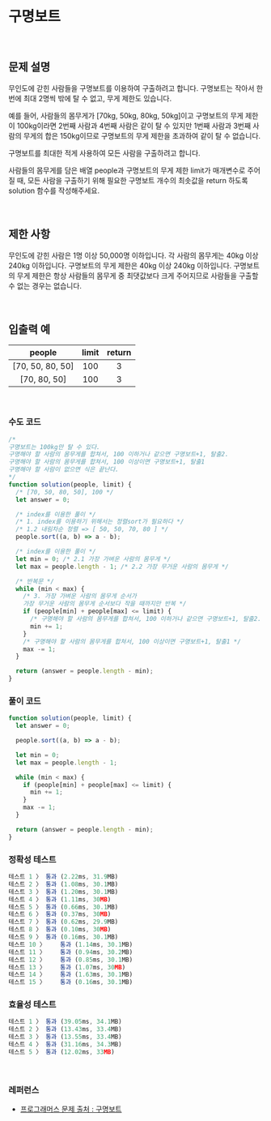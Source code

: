 # 구명보트

</br>

## 문제 설명

무인도에 갇힌 사람들을 구명보트를 이용하여 구출하려고 합니다. 구명보트는 작아서 한 번에 최대 2명씩 밖에 탈 수 없고, 무게 제한도 있습니다.

예를 들어, 사람들의 몸무게가 [70kg, 50kg, 80kg, 50kg]이고 구명보트의 무게 제한이 100kg이라면 2번째 사람과 4번째 사람은 같이 탈 수 있지만 1번째 사람과 3번째 사람의 무게의 합은 150kg이므로 구명보트의 무게 제한을 초과하여 같이 탈 수 없습니다.

구명보트를 최대한 적게 사용하여 모든 사람을 구출하려고 합니다.

사람들의 몸무게를 담은 배열 people과 구명보트의 무게 제한 limit가 매개변수로 주어질 때, 모든 사람을 구출하기 위해 필요한 구명보트 개수의 최솟값을 return 하도록 solution 함수를 작성해주세요.

</br>

## 제한 사항

무인도에 갇힌 사람은 1명 이상 50,000명 이하입니다.
각 사람의 몸무게는 40kg 이상 240kg 이하입니다.
구명보트의 무게 제한은 40kg 이상 240kg 이하입니다.
구명보트의 무게 제한은 항상 사람들의 몸무게 중 최댓값보다 크게 주어지므로 사람들을 구출할 수 없는 경우는 없습니다.

</br>

## 입출력 예

|      people      | limit | return |
| :--------------: | :---: | :----: |
| [70, 50, 80, 50] |  100  |   3    |
|   [70, 80, 50]   |  100  |   3    |

</br>

### 수도 코드

```js
/*
구명보트는 100kg만 탈 수 있다.
구명해야 할 사람의 몸무게를 합쳐서, 100 이하거나 같으면 구명보트+1, 탈출2.
구명해야 할 사람의 몸무게를 합쳐서, 100 이상이면 구명보트+1, 탈출1
구명해야 할 사람이 없으면 식은 끝난다.
*/
function solution(people, limit) {
  /* [70, 50, 80, 50], 100 */
  let answer = 0;

  /* index를 이용한 풀이 */
  /* 1. index를 이용하기 위해서는 정렬sort가 필요하다 */
  /* 1.2 내림차순 정렬 => [ 50, 50, 70, 80 ] */
  people.sort((a, b) => a - b);

  /* index를 이용한 풀이 */
  let min = 0; /* 2.1 가장 가벼운 사람의 몸무게 */
  let max = people.length - 1; /* 2.2 가장 무거운 사람의 몸무게 */

  /* 반복문 */
  while (min < max) {
    /* 3. 가장 가벼운 사람의 몸무게 순서가 
    가장 무거운 사람의 몸무게 순서보다 작을 때까지만 반복 */
    if (people[min] + people[max] <= limit) {
      /* 구명해야 할 사람의 몸무게를 합쳐서, 100 이하거나 같으면 구명보트+1, 탈출2. */
      min += 1;
    }
    /* 구명해야 할 사람의 몸무게를 합쳐서, 100 이상이면 구명보트+1, 탈출1 */
    max -= 1;
  }

  return (answer = people.length - min);
}
```

### 풀이 코드

```js
function solution(people, limit) {
  let answer = 0;

  people.sort((a, b) => a - b);

  let min = 0;
  let max = people.length - 1;

  while (min < max) {
    if (people[min] + people[max] <= limit) {
      min += 1;
    }
    max -= 1;
  }

  return (answer = people.length - min);
}
```

### 정확성 테스트

```js
테스트 1 〉	통과 (2.22ms, 31.9MB)
테스트 2 〉	통과 (1.08ms, 30.1MB)
테스트 3 〉	통과 (1.20ms, 30.1MB)
테스트 4 〉	통과 (1.11ms, 30MB)
테스트 5 〉	통과 (0.66ms, 30.1MB)
테스트 6 〉	통과 (0.37ms, 30MB)
테스트 7 〉	통과 (0.62ms, 29.9MB)
테스트 8 〉	통과 (0.10ms, 30MB)
테스트 9 〉	통과 (0.16ms, 30.1MB)
테스트 10 〉	통과 (1.14ms, 30.1MB)
테스트 11 〉	통과 (0.94ms, 30.2MB)
테스트 12 〉	통과 (0.85ms, 30.1MB)
테스트 13 〉	통과 (1.07ms, 30MB)
테스트 14 〉	통과 (1.63ms, 30.1MB)
테스트 15 〉	통과 (0.16ms, 30.1MB)
```

### 효율성 테스트

```js
테스트 1 〉	통과 (39.05ms, 34.1MB)
테스트 2 〉	통과 (13.43ms, 33.4MB)
테스트 3 〉	통과 (13.55ms, 33.4MB)
테스트 4 〉	통과 (31.16ms, 34.3MB)
테스트 5 〉	통과 (12.02ms, 33MB)

```

</br>

### 레퍼런스

- [ 프로그래머스 문제 출처 : 구명보트 ](https://school.programmers.co.kr/learn/courses/30/lessons/42885)

</br>
